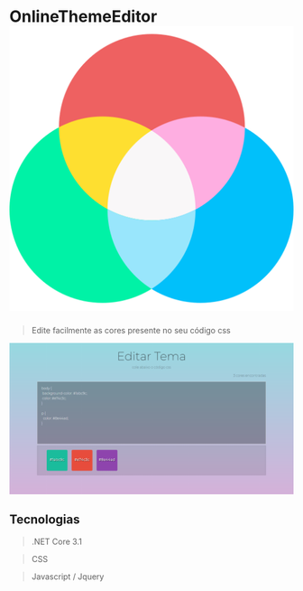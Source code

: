 
# OnlineThemeEditor ![Alt text](/OnlineThemeEditor/wwwroot/images/icon.png?raw=true "OnlineThemeEditor")
> Edite facilmente as cores presente no seu código css


![Alt text](/OnlineThemeEditor/wwwroot/images/screenshot.png?raw=true "OnlineThemeEditor")


## Tecnologias
> .NET Core 3.1

> CSS

> Javascript / Jquery

